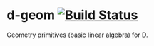 # d-geom [![Build Status](https://secure.travis-ci.org/kubo39/d-geom.png?branch=master)](http://travis-ci.org/kubo39/d-geom)

Geometry primitives (basic linear algebra) for D.
